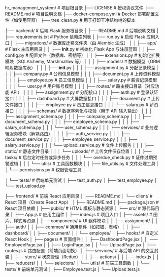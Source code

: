 hr_management_system/                # 项目根目录
├── LICENSE                          # 授权协议文件
├── README.md                        # 项目说明文档
├── docker-compose.yml              # Docker 部署配置文件（如使用容器）
├── tree_clean.py                   # 用于打印干净结构树的脚本

├── backend/                        # 后端 Flask 服务根目录
│   ├── README.md                   # 后端说明文档
│   ├── requirements.txt           # Python 依赖库列表
│   ├── run.py                      # 启动 Flask 应用入口
│   ├── migrations/                # 数据库迁移文件夹（由 Alembic 生成）
│
│   ├── app/                        # Flask 主应用目录
│   │   ├── __init__.py             # 初始化 Flask App 与注册蓝图
│   │   ├── config.py               # 配置文件（数据库、密钥等）
│   │   ├── extensions.py           # 初始化扩展模块（SQLAlchemy, Marshmallow 等）
│
│   │   ├── models/                # 数据模型（ORM 映射数据库表）
│   │   │   ├── __init__.py
│   │   │   ├── assignment.py       # 分配记录模型
│   │   │   ├── company.py          # 公司信息模型
│   │   │   ├── document.py         # 上传资料模型
│   │   │   ├── employee.py         # 员工信息模型
│   │   │   ├── salary.py           # 薪资记录模型
│   │   │   └── user.py             # 用户账号模型
│
│   │   ├── routes/                # 路由接口目录（对应功能 API）
│   │   │   ├── assignment.py       # 分配接口
│   │   │   ├── auth.py             # 登录认证接口
│   │   │   ├── dashboard.py        # 大屏数据接口
│   │   │   ├── document.py         # 上传文件接口
│   │   │   ├── employee.py         # 员工信息接口
│   │   │   └── salary.py           # 薪资接口
│
│   │   ├── schemas/               # 数据序列化与校验（用于 API 输入输出）
│   │   │   ├── assignment_schema.py
│   │   │   ├── company_schema.py
│   │   │   ├── document_schema.py
│   │   │   ├── employee_schema.py
│   │   │   ├── salary_schema.py
│   │   │   └── user_schema.py
│
│   │   ├── services/              # 业务逻辑服务模块（解耦路由）
│   │   │   ├── auth_service.py
│   │   │   ├── document_service.py
│   │   │   ├── employee_service.py
│   │   │   ├── salary_service.py
│   │   │   └── upload_service.py   # 文件上传服务
│
│   │   ├── static/                # 静态文件目录
│   │   │   └── uploads/            # 上传文件保存位置
│
│   │   ├── tasks/                 # 后台定时任务或异步任务
│   │   │   └── overdue_check.py    # 证件过期预警逻辑
│
│   │   └── utils/                 # 工具函数模块
│   │       ├── file_utils.py       # 文件处理工具
│   │       └── permissions.py      # 权限管理工具

│   └── tests/                     # 后端单元测试
│       ├── test_auth.py
│       ├── test_employee.py
│       └── test_upload.py

├── frontend/                      # 前端 React 应用目录
│   ├── README.md
│   └── client/                    # React 项目（Create React App）
│       ├── README.md
│       ├── package.json           # React 项目依赖
│       ├── public/                # HTML 模板与静态资源
│       └── src/                   # 源代码目录
│           ├── App.js             # 应用主组件
│           ├── index.js           # 项目入口
│           ├── assets/            # 图片、样式等资源
│           ├── components/        # UI 组件模块
│           │   ├── assignment/
│           │   ├── auth/
│           │   ├── common/        # 通用组件（如按钮、表格）
│           │   ├── dashboard/
│           │   ├── document/
│           │   └── employee/
│           ├── hooks/             # 自定义 React Hook
│           ├── pages/             # 页面组件
│           │   ├── DashboardPage.jsx
│           │   ├── EmployeePage.jsx
│           │   ├── LoginPage.jsx
│           │   └── UploadPage.jsx
│           ├── routes.js          # 路由配置（前端页面切换）
│           ├── services/          # 与后端 API 的交互封装
│           ├── store/             # 状态管理（Redux）
│           │   ├── actions/
│           │   ├── index.js
│           │   ├── reducers/
│           │   └── selectors/
│           └── utils/             # 前端工具函数
│
│       └── tests/                 # 前端单元测试
│           ├── Employee.test.js
│           └── Upload.test.js
